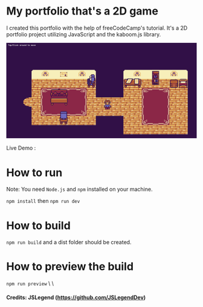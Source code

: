 # My portfolio that's a 2D game

I created this portfolio with the help of freeCodeCamp's tutorial.
It's a 2D portfolio project utilizing JavaScript and the kaboom.js library.

![A screenshot of the project](./developerportfoliothumbnail.png)

Live Demo :

# How to run

Note: You need `Node.js` and `npm` installed on your machine.

`npm install` then `npm run dev`

# How to build

`npm run build` and a dist folder should be created.

# How to preview the build

`npm run preview`
\\
\\
#### Credits: JSLegend (https://github.com/JSLegendDev)
